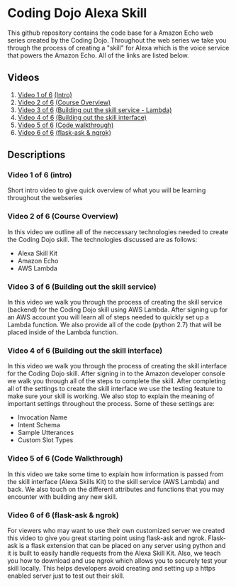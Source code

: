 # Coding Dojo Alexa Skill
This github repository contains the code base for a Amazon Echo web series created by the Coding Dojo. Throughout the web series we take you through the process of creating a "skill" for Alexa which is the voice service that powers the Amazon Echo. All of the links are listed below.

## Videos

1. [Video 1 of 6](#Video-1-of-6-(intro)) [(Intro)](https://youtu.be/FeFGUM8Iooo)
2. [Video 2 of 6](#Video-2-of-6-(Course-Overview)) [(Course Overview)](https://youtu.be/wbce5tvqfqQ)
3. [Video 3 of 6](#Video-3-of-6-(Building-out-the-skill-service)) [(Building out the skill service - Lambda)](https://youtu.be/Egsa02KQjzo)
4. [Video 4 of 6](#Video-4-of-6-(Building-out-the-skill-interface)) [(Building out the skill interface)](https://youtu.be/rqw_bdvYGsM)
5. [Video 5 of 6](#Video-5-of-6-(Code-Walkthrough)) [(Code walkthrough)](https://youtu.be/9e62OFoEidY)
6. [Video 6 of 6](#Video-6-of-6-(flask-ask-&-ngrok)) [(flask-ask & ngrok)](https://youtu.be/PhN-t5vQCwo)

## Descriptions

### Video 1 of 6 (intro)
Short intro video to give quick overview of what you will be learning throughout the webseries

### Video 2 of 6 (Course Overview)
In this video we outline all of the neccessary technologies needed to create the Coding Dojo skill. The technologies discussed are as follows:
 - Alexa Skill Kit
 - Amazon Echo
 - AWS Lambda

### Video 3 of 6 (Building out the skill service)
In this video we walk you through the process of creating the skill service (backend) for the Coding Dojo skill using AWS Lambda. After signing up for an AWS account you will learn all of steps needed to quickly set up a Lambda function. We also provide all of the code (python 2.7) that will be placed inside of the Lambda function.

### Video 4 of 6 (Building out the skill interface)
In this video we walk you through the process of creating the skill interface for the Coding Dojo skill. After signing in to the Amazon developer console we walk you through all of the steps to complete the skill. After completing all of the settings to create the skill interface we use the testing feature to make sure your skill is working. We also stop to explain the meaning of important settings throughout the process. Some of these settings are:
 - Invocation Name
 - Intent Schema
 - Sample Utterances
 - Custom Slot Types

### Video 5 of 6 (Code Walkthrough)
In this video we take some time to explain how information is passed from the skill interface (Alexa Skills Kit) to the skill service (AWS Lambda) and back. We also touch on the different attributes and functions that you may encounter with building any new skill.

### Video 6 of 6 (flask-ask & ngrok)
For viewers who may want to use their own customized server we created this video to give you great starting point using flask-ask and ngrok. Flask-ask is a flask extension that can be placed on any server using python and it is built to easily handle requests from the Alexa Skill Kit. Also, we teach you how to download and use ngrok which allows you to securely test your skill locally. This helps developers avoid creating and setting up a https enabled server just to test out their skill.
